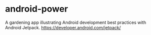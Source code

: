 # android-power
A gardening app illustrating Android development best practices with Android Jetpack. https://developer.android.com/jetpack/
